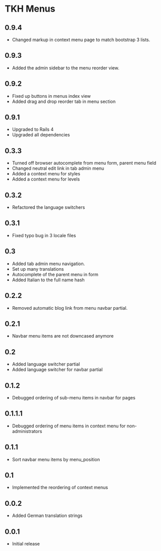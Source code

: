 # TKH Menus



## 0.9.4

* Changed markup in context menu page to match bootstrap 3 lists.


## 0.9.3

* Added the admin sidebar to the menu reorder view.


## 0.9.2

* Fixed up buttons in menus index view
* Added drag and drop reorder tab in menu section


## 0.9.1

* Upgraded to Rails 4
* Upgraded all dependencies


## 0.3.3

* Turned off browser autocomplete from menu form, parent menu field
* Changed neutral edit link in tab admin menu
* Added a context menu for styles
* Added a context menu for levels


## 0.3.2

* Refactored the language switchers


## 0.3.1

* Fixed typo bug in 3 locale files


## 0.3

* Added tab admin menu navigation.
* Set up many translations
* Autocomplete of the parent menu in form
* Added Italian to the full name hash


## 0.2.2

* Removed automatic blog link from menu navbar partial.


## 0.2.1

* Navbar menu items are not downcased anymore


## 0.2

* Added language switcher partial
* Added language switcher for navbar partial


## 0.1.2

* Debugged ordering of sub-menu items in navbar for pages


## 0.1.1.1

* Debugged ordering of menu items in context menu for non-administrators


## 0.1.1

* Sort navbar menu items by menu_position


## 0.1

* Implemented the reordering of context menus


## 0.0.2

* Added German translation strings


## 0.0.1

* Initial release
